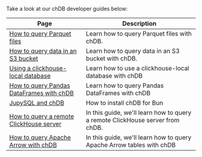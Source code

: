 
Take a look at our chDB developer guides below:

<!-- 
The following table of contents is autogenerated by https://github.com/ClickHouse/clickhouse-docs/blob/main/scripts/autogenerate-table-of-contents.sh
from YAML frontmatter fields title, slug, description. If you've found an error 
in the table of contents, please edit the frontmatter of the files directly.
-->

| Page | Description |
|-----|-----|
| [How to query Parquet files](/chdb/guides/querying-parquet) | Learn how to query Parquet files with chDB. |
| [How to query data in an S3 bucket](/chdb/guides/querying-s3) | Learn how to query data in an S3 bucket with chDB. |
| [Using a clickhouse-local database](/chdb/guides/clickhouse-local) | Learn how to use a clickhouse-local database with chDB |
| [How to query Pandas DataFrames with chDB](/chdb/guides/pandas) | Learn how to query Pandas DataFrames with chDB |
| [JupySQL and chDB](/chdb/guides/jupysql) | How to install chDB for Bun |
| [How to query a remote ClickHouse server](/chdb/guides/query-remote-clickhouse) | In this guide, we'll learn how to query a remote ClickHouse server from chDB. |
| [How to query Apache Arrow with chDB](/chdb/guides/apache-arrow) | In this guide, we'll learn how to query Apache Arrow tables with chDB |
